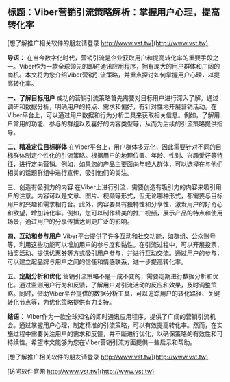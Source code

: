 ## **标题：Viber营销引流策略解析：掌握用户心理，提高转化率**

[想了解推广相关软件的朋友请登录 http://www.vst.tw](http://www.vst.tw)

**导语：**
在当今数字化时代，营销引流是企业获取用户和提高转化率的重要手段之一。Viber作为一款全球领先的即时通讯应用程序，拥有庞大的用户群体和广阔的商机。本文将为您介绍Viber营销引流策略，并重点探讨如何掌握用户心理，以提高转化率。

**一、了解目标用户**
成功的营销引流策略首先需要对目标用户进行深入了解。通过调研和数据分析，明确用户的特点、需求和偏好，有针对性地开展营销活动。在Viber平台上，可以通过用户数据和行为分析工具来获取相关信息。例如，了解用户常用的功能、参与的群组以及喜好的内容类型等，从而为后续的引流策略提供指导。

**二、精准定位目标群体**
在Viber平台上，用户群体多元化，因此需要针对不同的目标群体制定个性化的引流策略。根据用户的地理位置、年龄、性别、兴趣爱好等特征，进行定向营销。例如，如果您的产品主要面向年轻人群体，可以选择在与他们相关的话题群组中进行宣传，吸引他们的关注。

三、创造有吸引力的内容
在Viber上进行引流，需要创造有吸引力的内容来吸引用户的注意。内容可以是文章、图片、视频等形式，但无论哪种形式，都需要与目标用户的兴趣和需求相符合。此外，内容要具有独特性和分享性，激发用户的好奇心和欲望，增加转化率。例如，您可以制作精美的推广视频，展示产品的特点和使用场景，通过用户的分享传播达到更广泛的影响。

**四、互动和参与用户**
Viber平台提供了许多互动和社交功能，如群组、公众账号等，利用这些功能可以增加用户的参与度和黏性。在引流过程中，可以开展投票、抽奖活动、提供优惠券等方式吸引用户参与，并进行互动交流。通过用户的参与，可以建立起品牌与用户之间的信任和情感联系，进一步提高转化率。

**五、定期分析和优化**
营销引流策略不是一成不变的，需要定期进行数据分析和优化。通过监测用户行为和反馈，了解用户对引流活动的反应和效果，及时调整策略。同时，借助Viber平台提供的数据分析工具，可以追踪用户的转化路径、关键转化节点等，为优化策略提供有力支持。

**结语：**
Viber作为一款全球知名的即时通讯应用程序，提供了广阔的营销引流机会。通过掌握用户心理，制定精准的引流策略，可以有效提高转化率。然而，在实施过程中需要关注用户的需求和反馈，并不断进行优化，以确保策略的有效性和可持续性。希望本文能够为您在Viber营销引流方面提供一些启示和帮助。

[想了解推广相关软件的朋友请登录 http://www.vst.tw](http://www.vst.tw)


[访问软件官网 http://www.vst.tw](http://www.vst.tw)

